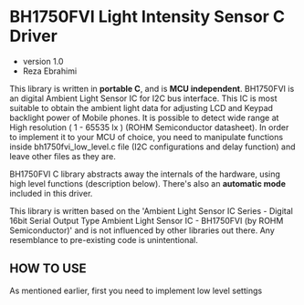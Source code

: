 # BH1750FVI Light Intensity Sensor C Driver
* version 1.0
* Reza Ebrahimi

This library is written in **portable C**, and is **MCU independent**. BH1750FVI is an digital Ambient Light Sensor IC for I2C bus interface. This IC is most suitable to obtain the ambient light data for adjusting LCD and Keypad backlight power of Mobile phones. It is possible to detect wide range at High resolution ( 1 - 65535 lx ) (ROHM Semiconductor datasheet). In order to implement it to your MCU of choice, you need to manipulate functions inside bh1750fvi_low_level.c file (I2C configurations and delay function) and leave other files as they are.

BH1750FVI C library abstracts away the internals of the hardware, using high level functions (description below). There's also an **automatic mode** included in this driver.

This library is written based on the 'Ambient Light Sensor IC Series - Digital 16bit Serial Output Type Ambient Light Sensor IC - BH1750FVI (by ROHM Semiconductor)' and is not influenced by other libraries out there. Any resemblance to pre-existing code is unintentional.

## HOW TO USE

As mentioned earlier, first you need to implement low level settings 

  
